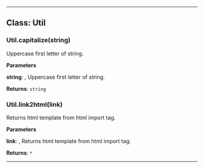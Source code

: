 <!---->
<!--# Global-->
<!---->





* * *

## Class: Util


### Util.capitalize(string) 

Uppercase first letter of string.

**Parameters**

**string**: , Uppercase first letter of string.

**Returns**: `string`

### Util.link2html(link) 

Returns html template from html import tag.

**Parameters**

**link**: , Returns html template from html import tag.

**Returns**: `*`



* * *










